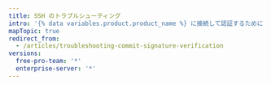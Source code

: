 ```yaml
---
title: SSH のトラブルシューティング
intro: '{% data variables.product.product_name %} に接続して認証するために SSH を使っている場合、予期しない問題が起きてトラブルシューティングしなければならないことがあります。'
mapTopic: true
redirect_from:
  - /articles/troubleshooting-commit-signature-verification
versions:
  free-pro-team: '*'
  enterprise-server: '*'
---
```


